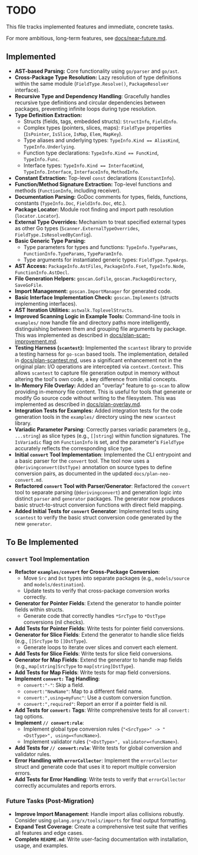 # TODO

This file tracks implemented features and immediate, concrete tasks.

For more ambitious, long-term features, see [docs/near-future.md](./docs/near-future.md).

## Implemented

-   **AST-based Parsing:** Core functionality using `go/parser` and `go/ast`.
-   **Cross-Package Type Resolution:** Lazy resolution of type definitions within the same module (`FieldType.Resolve()`, `PackageResolver` interface).
-   **Recursive Type and Dependency Handling**: Gracefully handles recursive type definitions and circular dependencies between packages, preventing infinite loops during type resolution.
-   **Type Definition Extraction:**
    -   Structs (fields, tags, embedded structs): `StructInfo`, `FieldInfo`.
    -   Complex types (pointers, slices, maps): `FieldType` properties (`IsPointer`, `IsSlice`, `IsMap`, `Elem`, `MapKey`).
    -   Type aliases and underlying types: `TypeInfo.Kind == AliasKind`, `TypeInfo.Underlying`.
    -   Function type declarations: `TypeInfo.Kind == FuncKind`, `TypeInfo.Func`.
    -   Interface types: `TypeInfo.Kind == InterfaceKind`, `TypeInfo.Interface`, `InterfaceInfo`, `MethodInfo`.
-   **Constant Extraction:** Top-level `const` declarations (`ConstantInfo`).
-   **Function/Method Signature Extraction:** Top-level functions and methods (`FunctionInfo`, including receiver).
-   **Documentation Parsing:** GoDoc comments for types, fields, functions, constants (`TypeInfo.Doc`, `FieldInfo.Doc`, etc.).
-   **Package Locator:** Module root finding and import path resolution (`locator.Locator`).
-   **External Type Overrides:** Mechanism to treat specified external types as other Go types (`Scanner.ExternalTypeOverrides`, `FieldType.IsResolvedByConfig`).
-   **Basic Generic Type Parsing:**
    -   Type parameters for types and functions: `TypeInfo.TypeParams`, `FunctionInfo.TypeParams`, `TypeParamInfo`.
    -   Type arguments for instantiated generic types: `FieldType.TypeArgs`.
-   **AST Access:** `PackageInfo.AstFiles`, `PackageInfo.Fset`, `TypeInfo.Node`, `FunctionInfo.AstDecl`.
-   **File Generation Helpers:** `goscan.GoFile`, `goscan.PackageDirectory`, `SaveGoFile`.
-   **Import Management:** `goscan.ImportManager` for generated code.
-   **Basic Interface Implementation Check:** `goscan.Implements` (structs implementing interfaces).
-   **AST Iteration Utilities:** `astwalk.ToplevelStructs`.
-   **Improved Scanning Logic in Example Tools:** Command-line tools in `examples/` now handle file and directory paths more intelligently, distinguishing between them and grouping file arguments by package. This was implemented as described in [docs/plan-scan-improvement.md](./docs/plan-scan-improvement.md).
-   **Testing Harness (`scantest`):** Implemented the `scantest` library to provide a testing harness for `go-scan` based tools. The implementation, detailed in [docs/plan-scantest.md](./docs/plan-scantest.md), uses a significant enhancement not in the original plan: I/O operations are intercepted via `context.Context`. This allows `scantest` to capture file generation output in memory without altering the tool's own code, a key difference from initial concepts.
-   **In-Memory File Overlay:** Added an "overlay" feature to `go-scan` to allow providing in-memory file content. This is useful for tools that generate or modify Go source code without writing to the filesystem. This was implemented as described in [docs/plan-overlay.md](./docs/plan-overlay.md).
-   **Integration Tests for Examples:** Added integration tests for the code generation tools in the `examples/` directory using the new `scantest` library.
-   **Variadic Parameter Parsing**: Correctly parses variadic parameters (e.g., `...string`) as slice types (e.g., `[]string`) within function signatures. The `IsVariadic` flag on `FunctionInfo` is set, and the parameter's `FieldType` accurately reflects the corresponding slice type.
-   **Initial `convert` Tool Implementation**: Implemented the CLI entrypoint and a basic parser for the `convert` tool. The tool now uses a `@derivingconvert(DstType)` annotation on source types to define conversion pairs, as documented in the updated `docs/plan-neo-convert.md`.
-   **Refactored `convert` Tool with Parser/Generator**: Refactored the `convert` tool to separate parsing (`@derivingconvert`) and generation logic into distinct `parser` and `generator` packages. The generator now produces basic struct-to-struct conversion functions with direct field mapping.
-   **Added Initial Tests for `convert` Generator**: Implemented tests using `scantest` to verify the basic struct conversion code generated by the new `generator`.

## To Be Implemented

### `convert` Tool Implementation
-   **Refactor `examples/convert` for Cross-Package Conversion**:
    -   Move `Src` and `Dst` types into separate packages (e.g., `models/source` and `models/destination`).
    -   Update tests to verify that cross-package conversion works correctly.
-   **Generator for Pointer Fields**: Extend the generator to handle pointer fields within structs.
    -   Generate code that correctly handles `*SrcType` to `*DstType` conversions (nil checks).
-   **Add Tests for Pointer Fields**: Write tests for pointer field conversions.
-   **Generator for Slice Fields**: Extend the generator to handle slice fields (e.g., `[]SrcType` to `[]DstType`).
    -   Generate loops to iterate over slices and convert each element.
-   **Add Tests for Slice Fields**: Write tests for slice field conversions.
-   **Generator for Map Fields**: Extend the generator to handle map fields (e.g., `map[string]SrcType` to `map[string]DstType`).
-   **Add Tests for Map Fields**: Write tests for map field conversions.
-   **Implement `convert:` Tag Handling**:
    -   `convert:"-"`: Skip a field.
    -   `convert:"NewName"`: Map to a different field name.
    -   `convert:",using=myFunc"`: Use a custom conversion function.
    -   `convert:",required"`: Report an error if a pointer field is nil.
-   **Add Tests for `convert:` Tags**: Write comprehensive tests for all `convert:` tag options.
-   **Implement `// convert:rule`**:
    -   Implement global type conversion rules (`"<SrcType>" -> "<DstType>", using=<funcName>`).
    -   Implement validator rules (`"<DstType>", validator=<funcName>`).
-   **Add Tests for `// convert:rule`**: Write tests for global conversion and validator rules.
-   **Error Handling with `errorCollector`**: Implement the `errorCollector` struct and generate code that uses it to report multiple conversion errors.
-   **Add Tests for Error Handling**: Write tests to verify that `errorCollector` correctly accumulates and reports errors.

### Future Tasks (Post-Migration)
*   **Improve Import Management**: Handle import alias collisions robustly. Consider using `golang.org/x/tools/imports` for final output formatting.
*   **Expand Test Coverage**: Create a comprehensive test suite that verifies all features and edge cases.
*   **Complete `README.md`**: Write user-facing documentation with installation, usage, and examples.
